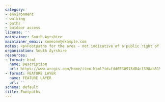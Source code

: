 ```yaml
---
category:
- environment
- walking
- paths
- outdoor access
license: ''
maintainer: South Ayrshire
maintainer_email: someone@example.com
notes: <p>Footpaths for the area - not indicative of a public right of way</p>
organization: South Ayrshire
resources:
- format: html
  name: Description
  url: https://www.arcgis.com/home/item.html?id=fdd0530913d84cf398ab315c86278a06
- format: FEATURE LAYER
  name: FEATURE LAYER
  url: ''
schema: default
title: Footpaths
---
```

